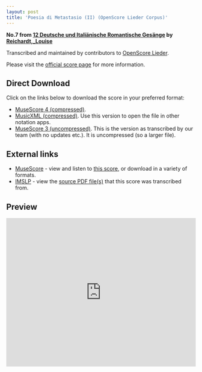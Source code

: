 ```yaml
---
layout: post
title: 'Poesia di Metastasio (II) (OpenScore Lieder Corpus)'
---
```


__No.7 from [12 Deutsche und Italiänische Romantische Gesänge](https://fourscoreandmore.org/OpenScore/Reichardt%2C_Louise/12_Deutsche_und_Itali%C3%A4nische_Romantische_Ges%C3%A4nge/) by [Reichardt,_Louise](https://fourscoreandmore.org/OpenScore/Reichardt%2C_Louise)__

Transcribed and maintained by contributors to [OpenScore Lieder].

Please visit the [official score page] for more information.

[official score page]: https://musescore.com/openscore-lieder-corpus/scores/5101789
[OpenScore Lieder]: https://musescore.com/openscore-lieder-corpus

## Direct Download

Click on the links below to download the score in your preferred format:
- [MuseScore 4 (compressed)](https://fourscoreandmore.org/OpenScore/Reichardt%2C_Louise/12_Deutsche_und_Itali%C3%A4nische_Romantische_Ges%C3%A4nge/07_Poesia_di_Metastasio_%28II%29.mscz).
- [MusicXML (compressed)](https://fourscoreandmore.org/OpenScore/Reichardt%2C_Louise/12_Deutsche_und_Itali%C3%A4nische_Romantische_Ges%C3%A4nge/07_Poesia_di_Metastasio_%28II%29.mxl). Use this version to open the file in other notation apps.
- [MuseScore 3 (uncompressed)](https://raw.githubusercontent.com/OpenScore/Lieder/refs/heads/main/scores/Reichardt%2C_Louise/12_Deutsche_und_Itali%C3%A4nische_Romantische_Ges%C3%A4nge/07_Poesia_di_Metastasio_%28II%29/lc5101789.mscx). This is the version as transcribed by our team (with no updates etc.). It is uncompressed (so a larger file).

## External links

- [MuseScore] - view and listen to [this score][MuseScore], or download in a variety of formats.
- [IMSLP] - view the [source PDF file(s)][IMSLP] that this score was transcribed from.

[MuseScore]: https://musescore.com/score/5101789
[IMSLP]: https://imslp.org/wiki/Special:ReverseLookup/511856

## Preview

<iframe width="100%" height="394" src="https://musescore.com/openscore-lieder-corpus/scores/5101789/embed" frameborder="0" allowfullscreen allow="autoplay; fullscreen"></iframe>
